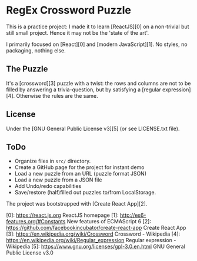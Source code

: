 # RegEx Crossword Puzzle

This is a practice project: I made it to learn [ReactJS][0] on a non-trivial
but still small project. Hence it may not be the 'state of the art'.

I primarily focused on [React][0] and [modern JavaScript][1]. No styles, no
packaging, nothing else.


## The Puzzle

It's a [crossword][3] puzzle with a twist: the rows and columns are not to be
filled by answering a trivia-question, but by satisfying a [regular
expression][4]. Otherwise the rules are the same.


## License

Under the [GNU General Public License v3][5] (or see LICENSE.txt file).


## ToDo

- Organize files in `src/` directory.
- Create a GitHub page for the project for instant demo
- Load a new puzzle from an URL (puzzle format JSON)
- Load a new puzzle from a JSON file
- Add Undo/redo capabilities
- Save/restore (half)filled out puzzles to/from LocalStorage.


The project was bootstrapped with [Create React App][2].


[0]: https://react.js.org ReactJS homepage
[1]: http://es6-features.org/#Constants New features of ECMAScript 6
[2]: https://github.com/facebookincubator/create-react-app Create React App
[3]: https://en.wikipedia.org/wiki/Crossword Crossword - Wikipedia
[4]: https://en.wikipedia.org/wiki/Regular_expression Regular expression - Wikipedia
[5]: https://www.gnu.org/licenses/gpl-3.0.en.html GNU General Public License v3.0
